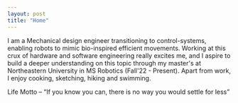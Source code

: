 ```yaml
---
layout: post
title: "Home"
---
```



I am a Mechanical design engineer transitioning to control-systems, enabling robots to mimic bio-inspired efficient movements. Working at this crux of hardware and software engineering really excites me, and I aspire to build a deeper understanding on this topic through my master's at Northeastern University in MS Robotics (Fall'22 - Present). Apart from work, I enjoy cooking, sketching, hiking and swimming.

Life Motto – “If you know you can, there is no way you would settle for less”
